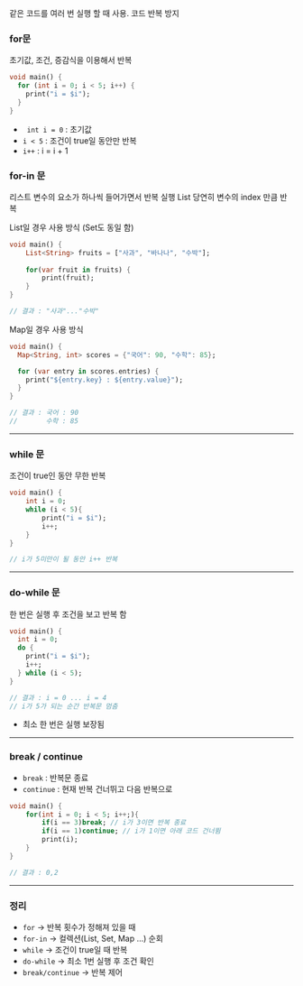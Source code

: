 
같은 코드를 여러 번 실행 할 때 사용. 코드 반복 방지

### for문

초기값, 조건, 증감식을 이용해서 반복

```dart
void main() {
  for (int i = 0; i < 5; i++) {
    print("i = $i");
  }
}
```

- ` int i = 0` : 초기값
- `i < 5` : 조건이 true일 동안만 반복
- `i++` : i = i + 1

### for-in 문

리스트 변수의 요소가 하나씩 들어가면서 반복 실행 List 당연히 변수의 index 만큼 반복

List일 경우 사용 방식 (Set도 동일 함)
```dart
void main() {
	List<String> fruits = ["사과", "바나나", "수박"];
	
	for(var fruit in fruits) {
		print(fruit);
	} 
}

// 결과 : "사과"..."수박"
```

Map일 경우 사용 방식
```dart
void main() {
  Map<String, int> scores = {"국어": 90, "수학": 85};

  for (var entry in scores.entries) {
    print("${entry.key} : ${entry.value}");
  }
}

// 결과 : 국어 : 90
//       수학 : 85
```

---

### while 문

조건이 true인 동안 무한 반복

```dart
void main() {
	int i = 0;
	while (i < 5){
		print("i = $i");
		i++;
	}
}

// i가 5미만이 될 동안 i++ 반복
```

---

### do-while 문

한 번은 실행 후 조건을 보고 반복 함

```dart
void main() {
  int i = 0;
  do {
    print("i = $i");
    i++;
  } while (i < 5);
}

// 결과 : i = 0 ... i = 4
// i가 5가 되는 순간 반복문 멈춤
```

- 최소 한 번은 실행 보장됨

---

### break / continue

- `break` : 반복문 종료
- `continue` :  현재 반복 건너뛰고 다음 반복으로

```dart
void main() {
	for(int i = 0; i < 5; i++;){
		if(i == 3)break; // i가 3이면 반복 종료
		if(i == 1)continue; // i가 1이면 아래 코드 건너뜀
		print(i);
	}
}

// 결과 : 0,2
```

---

### 정리

- `for` → 반복 횟수가 정해져 있을 때
- `for-in` → 컬렉션(List, Set, Map ...) 순회
- `while` → 조건이 true일 때 반복
- `do-while` → 최소 1번 실행 후 조건 확인
- `break/continue` → 반복 제어